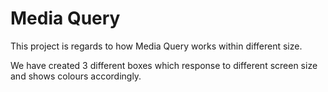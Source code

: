 # Media Query

This project is regards to how Media Query works within different size.

We have created 3 different boxes which response to different screen size and shows colours accordingly.